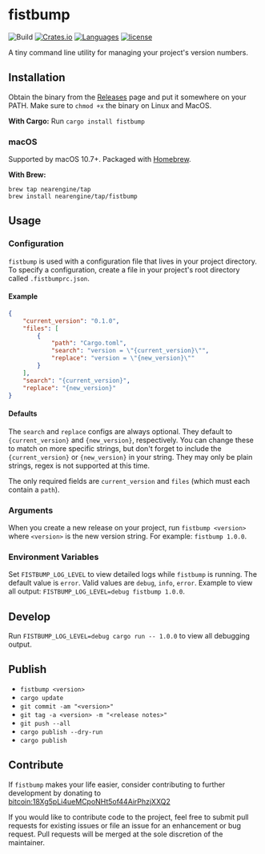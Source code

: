 # fistbump

![Build](https://github.com/nearengine/fistbump/workflows/Build%20&%20Test/badge.svg)
[![Crates.io](https://img.shields.io/crates/v/fistbump.svg)](https://crates.io/crates/fistbump)
[![Languages](https://img.shields.io/badge/languages-Rust-red.svg)]()
[![license](http://img.shields.io/badge/license-MIT-blue.svg)](https://github.com/nearengine/fistbump/blob/master/LICENSE)

A tiny command line utility for managing your project's version numbers.

## Installation

Obtain the binary from the [Releases](https://github.com/nearengine/fistbump/releases) page and put it somewhere on your PATH. Make sure to `chmod +x` the binary on Linux and MacOS.

**With Cargo:** Run `cargo install fistbump`

### macOS

Supported by macOS 10.7+. Packaged with [Homebrew](https://brew.sh/).

**With Brew:**

```
brew tap nearengine/tap
brew install nearengine/tap/fistbump
```

## Usage

### Configuration

`fistbump` is used with a configuration file that lives in your project directory. To specify a configuration, create a file in your project's root directory called `.fistbumprc.json`.

#### Example

```json
{
    "current_version": "0.1.0",
    "files": [
        {
            "path": "Cargo.toml",
            "search": "version = \"{current_version}\"",
            "replace": "version = \"{new_version}\""
        }
    ],
    "search": "{current_version}",
    "replace": "{new_version}"
}
```

#### Defaults

The `search` and `replace` configs are always optional. They default to `{current_version}` and `{new_version}`, respectively. You can change these to match on more specific strings, but don't forget to include the `{current_version}` or `{new_version}` in your string. They may only be plain strings, regex is not supported at this time.

The only required fields are `current_version` and `files` (which must each contain a `path`).

### Arguments

When you create a new release on your project, run `fistbump <version>` where `<version>` is the new version string. For example: `fistbump 1.0.0`.

### Environment Variables

Set `FISTBUMP_LOG_LEVEL` to view detailed logs while `fistbump` is running. The default value is `error`. Valid values are `debug`, `info`, `error`. Example to view all output: `FISTBUMP_LOG_LEVEL=debug fistbump 1.0.0`.

## Develop

Run `FISTBUMP_LOG_LEVEL=debug cargo run -- 1.0.0` to view all debugging output.

## Publish

-   `fistbump <version>`
-   `cargo update`
-   `git commit -am "<version>"`
-   `git tag -a <version> -m "<release notes>"`
-   `git push --all`
-   `cargo publish --dry-run`
-   `cargo publish`

## Contribute

If `fistbump` makes your life easier, consider contributing to further development by donating to [bitcoin:18Xg5pLi4ueMCpoNHt5of44AirPhzjXXQ2](bitcoin:18Xg5pLi4ueMCpoNHt5of44AirPhzjXXQ2)

If you would like to contribute code to the project, feel free to submit pull requests for existing issues or file an issue for an enhancement or bug request. Pull requests will be merged at the sole discretion of the maintainer.
